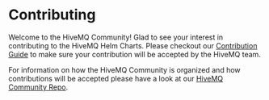 # Contributing

Welcome to the HiveMQ Community! Glad to see your interest in contributing to the HiveMQ Helm Charts. Please checkout our [Contribution Guide](https://github.com/hivemq/hivemq-community/blob/master/CONTRIBUTING.adoc) to make sure your contribution will be accepted by the HiveMQ team.

For information on how the HiveMQ Community is organized and how contributions will be accepted please have a look at our [HiveMQ Community Repo](https://github.com/hivemq/hivemq-community).
